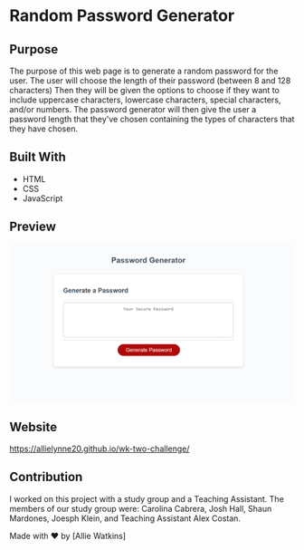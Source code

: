 # Random Password Generator

## Purpose
The purpose of this web page is to generate a random password for the user. The user will choose the length of their password (between 8 and 128 characters) Then they will be given the options to choose if they want to include uppercase characters, lowercase characters, special characters, and/or numbers. The password generator will then give the user a password length that they've chosen containing the types of characters that they have chosen. 

## Built With
* HTML
* CSS
* JavaScript

## Preview
![Make your own random password!](./assets/passwordgenerator.PNG)

## Website
https://allielynne20.github.io/wk-two-challenge/

## Contribution
I worked on this project with a study group and a Teaching Assistant. The members of our study group were: Carolina Cabrera, Josh Hall, Shaun Mardones, Joesph Klein, and Teaching Assistant Alex Costan. 


Made with ❤️ by [Allie Watkins]
